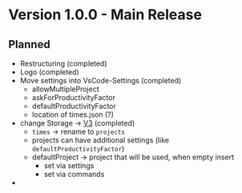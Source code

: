 # Version 1.0.0 - Main Release

## Planned

- Restructuring (completed)
- Logo (completed)
- Move settings into VsCode-Settings (completed)
  - allowMultipleProject
  - askForProductivityFactor
  - defaultProductivityFactor
  - location of times.json (?)
- change Storage -> [V3](../storage/v3.md) (completed)
  - `times` -> rename to `projects`
  - projects can have additional settings (like `defaultProductivityFactor`)
  - defaultProject -> project that will be used, when empty insert
    - set via settings
    - set via commands
-
